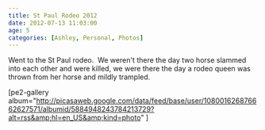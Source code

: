 ```yaml
---
title: St Paul Rodeo 2012
date: 2012-07-13 11:03:00
age: 5
categories: [Ashley, Personal, Photos]
---
```

Went to the St Paul rodeo.  We weren't there the day two horse slammed into each other and were killed, we were there the day a rodeo queen was thrown from her horse and mildly trampled.

[pe2-gallery album="http://picasaweb.google.com/data/feed/base/user/108001626876662627571/albumid/5884948243784213729?alt=rss&amp;hl=en_US&amp;kind=photo" ]
